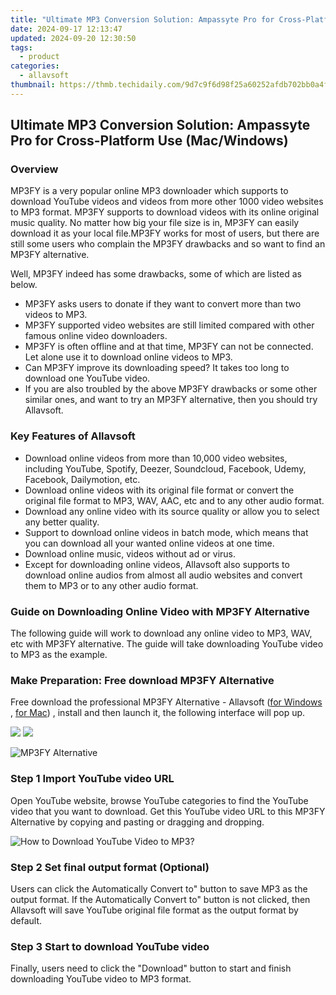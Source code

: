 ```yaml
---
title: "Ultimate MP3 Conversion Solution: Ampassyte Pro for Cross-Platform Use (Mac/Windows)"
date: 2024-09-17 12:13:47
updated: 2024-09-20 12:30:50
tags:
  - product
categories:
  - allavsoft
thumbnail: https://thmb.techidaily.com/9d7c9f6d98f25a60252afdb702bb0a4fb1162bcb6cf8a3d6d173187fa448fa2e.jpg
---
```


## Ultimate MP3 Conversion Solution: Ampassyte Pro for Cross-Platform Use (Mac/Windows)

### Overview

MP3FY is a very popular online MP3 downloader which supports to download YouTube videos and videos from more other 1000 video websites to MP3 format. MP3FY supports to download videos with its online original music quality. No matter how big your file size is in, MP3FY can easily download it as your local file.MP3FY works for most of users, but there are still some users who complain the MP3FY drawbacks and so want to find an MP3FY alternative.

Well, MP3FY indeed has some drawbacks, some of which are listed as below.

* MP3FY asks users to donate if they want to convert more than two videos to MP3.
* MP3FY supported video websites are still limited compared with other famous online video downloaders.
* MP3FY is often offline and at that time, MP3FY can not be connected. Let alone use it to download online videos to MP3.
* Can MP3FY improve its downloading speed? It takes too long to download one YouTube video.
* If you are also troubled by the above MP3FY drawbacks or some other similar ones, and want to try an MP3FY alternative, then you should try Allavsoft.

### Key Features of Allavsoft

* Download online videos from more than 10,000 video websites, including YouTube, Spotify, Deezer, Soundcloud, Facebook, Udemy, Facebook, Dailymotion, etc.
* Download online videos with its original file format or convert the original file format to MP3, WAV, AAC, etc and to any other audio format.
* Download any online video with its source quality or allow you to select any better quality.
* Support to download online videos in batch mode, which means that you can download all your wanted online videos at one time.
* Download online music, videos without ad or virus.
* Except for downloading online videos, Allavsoft also supports to download online audios from almost all audio websites and convert them to MP3 or to any other audio format.

### Guide on Downloading Online Video with MP3FY Alternative

The following guide will work to download any online video to MP3, WAV, etc with MP3FY alternative. The guide will take downloading YouTube video to MP3 as the example.

### Make Preparation: Free download MP3FY Alternative

Free download the professional MP3FY Alternative - Allavsoft ([for Windows](https://tools.techidaily.com/allavsoft/products/) , [for Mac](https://tools.techidaily.com/allavsoft/products/)) , install and then launch it, the following interface will pop up.

[![](https://www.allavsoft.com/how-to/../images/how-to/free-download-win.jpg)](https://tools.techidaily.com/allavsoft/products/) [![](https://www.allavsoft.com/how-to/../images/how-to/free-download-mac.jpg)](https://tools.techidaily.com/allavsoft/products/)

![MP3FY Alternative](https://www.allavsoft.com/how-to/../images/allavsoft/screen-shot-600.jpg)

### Step 1 Import YouTube video URL

Open YouTube website, browse YouTube categories to find the YouTube video that you want to download. Get this YouTube video URL to this MP3FY Alternative by copying and pasting or dragging and dropping.

![How to Download YouTube Video to MP3?](https://www.allavsoft.com/how-to/../images/how-to/download-rtmp-video/download-rtmp-video.jpg)

### Step 2 Set final output format (Optional)

Users can click the Automatically Convert to" button to save MP3 as the output format. If the Automatically Convert to" button is not clicked, then Allavsoft will save YouTube original file format as the output format by default.

### Step 3 Start to download YouTube video

Finally, users need to click the "Download" button to start and finish downloading YouTube video to MP3 format.

<ins class="adsbygoogle"
     style="display:block"
     data-ad-format="autorelaxed"
     data-ad-client="ca-pub-7571918770474297"
     data-ad-slot="1223367746"></ins>



<ins class="adsbygoogle"
     style="display:block"
     data-ad-client="ca-pub-7571918770474297"
     data-ad-slot="8358498916"
     data-ad-format="auto"
     data-full-width-responsive="true"></ins>
